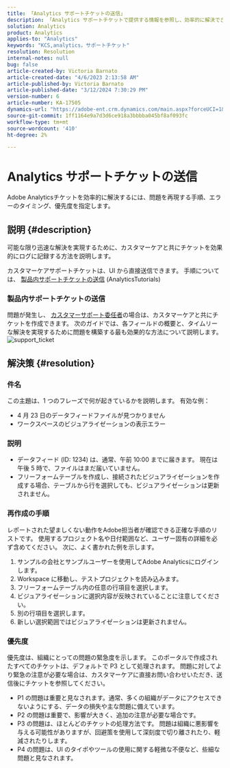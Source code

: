 ```yaml
---
title: 「Analytics サポートチケットの送信」
description: 「Analytics サポートチケットで提供する情報を参照し、効率的に解決できます。」
solution: Analytics
product: Analytics
applies-to: "Analytics"
keywords: "KCS,analytics，サポートチケット"
resolution: Resolution
internal-notes: null
bug: false
article-created-by: Victoria Barnato
article-created-date: "4/6/2023 2:13:58 AM"
article-published-by: Victoria Barnato
article-published-date: "3/12/2024 7:30:29 PM"
version-number: 6
article-number: KA-17505
dynamics-url: "https://adobe-ent.crm.dynamics.com/main.aspx?forceUCI=1&pagetype=entityrecord&etn=knowledgearticle&id=648fd6aa-20d4-ed11-a7c7-6045bd006295"
source-git-commit: 1ff1164e9a7d3d6ce918a3bbbba045bf8af093fc
workflow-type: tm+mt
source-wordcount: '410'
ht-degree: 2%

---
```


# Analytics サポートチケットの送信


Adobe Analyticsチケットを効率的に解決するには、問題を再現する手順、エラーのタイミング、優先度を指定します。

## 説明 {#description}


可能な限り迅速な解決を実現するために、カスタマーケアと共にチケットを効果的にログに記録する方法を説明します。

カスタマーケアサポートチケットは、UI から直接送信できます。 手順については、 [製品内サポートチケットの送信](https://experienceleague.adobe.com/docs/analytics-learn/tutorials/intro-to-analytics/getting-help/in-product-support-ticket-submission.html) (AnalyticsTutorials)

### 製品内サポートチケットの送信

問題が発生し、 [カスタマーサポート委任者](https://helpx.adobe.com/jp/experience-cloud/supported-users.html)の場合は、カスタマーケアと共にチケットを作成できます。 次のガイドでは、各フィールドの概要と、タイムリーな解決を実現するために問題を構築する最も効果的な方法について説明します。
![support_ticket](https://helpx.adobe.com/content/dam/help/en/analytics/kb/submitting-an-analytics-support-ticket/jcr:content/main-pars/image/support_ticket.png "support_ticket")

## 解決策 {#resolution}


### 件名

この主題は、1 つのフレーズで何が起きているかを説明します。 有効な例：

- 4 月 23 日のデータフィードファイルが見つかりません
- ワークスペースのビジュアライゼーションの表示エラー


### 説明

- データフィード (ID: 1234) は、通常、午前 10:00 までに届きます。 現在は午後 5 時で、ファイルはまだ届いていません。
- フリーフォームテーブルを作成し、接続されたビジュアライゼーションを作成する場合、テーブルから行を選択しても、ビジュアライゼーションは更新されません。


### 再作成の手順

レポートされた望ましくない動作をAdobe担当者が確認できる正確な手順のリストです。 使用するプロジェクト名や日付範囲など、ユーザー固有の詳細を必ず含めてください。 次に、よく書かれた例を示します。

1. サンプルの会社とサンプルユーザーを使用してAdobe Analyticsにログインします。
2. Workspace に移動し、テストプロジェクトを読み込みます。
3. フリーフォームテーブル内の任意の行項目を選択します。
4. ビジュアライゼーションに選択内容が反映されていることに注意してください。
5. 別の行項目を選択します。
6. 新しい選択範囲ではビジュアライゼーションは更新されません。


### 優先度

優先度は、組織にとっての問題の緊急度を示します。 このポータルで作成されたすべてのチケットは、デフォルトで P3 として処理されます。 問題に対してより緊急の注意が必要な場合は、カスタマーケアに直接お問い合わせいただき、送信後にチケットを参照してください。

- P1 の問題は重要と見なされます。通常、多くの組織がデータにアクセスできないようにする、データの損失や主な問題に備えています。
- P2 の問題は重要で、影響が大きく、追加の注意が必要な場合です。
- P3 の問題は、ほとんどのチケットの処理方法です。 問題は組織に悪影響を与える可能性がありますが、回避策を使用して深刻度で切り離されたり、軽減されたりします。
- P4 の問題は、UI のタイポやツールの使用に関する軽微な不便など、些細な問題と見なされます。

<br> 